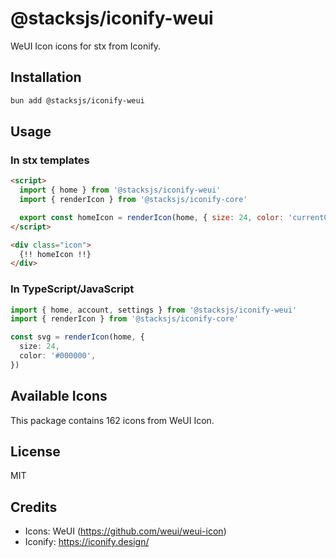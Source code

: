 # @stacksjs/iconify-weui

WeUI Icon icons for stx from Iconify.

## Installation

```bash
bun add @stacksjs/iconify-weui
```

## Usage

### In stx templates

```html
<script>
  import { home } from '@stacksjs/iconify-weui'
  import { renderIcon } from '@stacksjs/iconify-core'

  export const homeIcon = renderIcon(home, { size: 24, color: 'currentColor' })
</script>

<div class="icon">
  {!! homeIcon !!}
</div>
```

### In TypeScript/JavaScript

```typescript
import { home, account, settings } from '@stacksjs/iconify-weui'
import { renderIcon } from '@stacksjs/iconify-core'

const svg = renderIcon(home, {
  size: 24,
  color: '#000000',
})
```

## Available Icons

This package contains 162 icons from WeUI Icon.

## License

MIT



## Credits

- Icons: WeUI (https://github.com/weui/weui-icon)
- Iconify: https://iconify.design/
